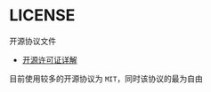 # LICENSE

开源协议文件

- [开源许可证详解](https://www.runoob.com/w3cnote/open-source-license.html)

目前使用较多的开源协议为 `MIT`，同时该协议的最为自由
